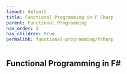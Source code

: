 ```yaml
---
layout: default
title: Functional Programming in F Sharp
parent: Functional Programming
nav_order: 3
has_children: true
permalink: functional-programming/fsharp
---
```


## Functional Programming in F#